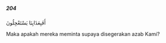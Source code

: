##### 204

<span class="ayah">أَفَبِعَذَابِنَا يَسْتَعْجِلُونَ</span>

<span class="ayah_translation">Maka apakah mereka meminta supaya disegerakan azab Kami?</span>
